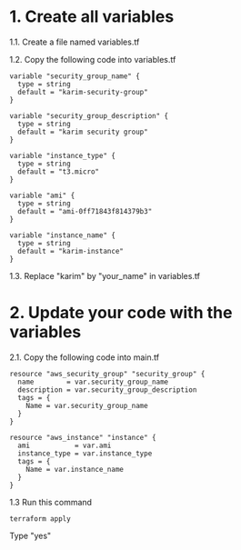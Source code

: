# 1. Create all variables

1.1. Create a file named variables.tf

1.2. Copy the following code into variables.tf
```
variable "security_group_name" {
  type = string
  default = "karim-security-group"
}

variable "security_group_description" {
  type = string
  default = "karim security group"
}

variable "instance_type" {
  type = string
  default = "t3.micro"
}

variable "ami" {
  type = string
  default = "ami-0ff71843f814379b3"
}

variable "instance_name" {
  type = string
  default = "karim-instance"
}
```

1.3. Replace "karim" by "your_name" in variables.tf 

# 2. Update your code with the variables

2.1. Copy the following code into main.tf

```
resource "aws_security_group" "security_group" {
  name        = var.security_group_name
  description = var.security_group_description
  tags = {
    Name = var.security_group_name
  }
}

resource "aws_instance" "instance" {
  ami           = var.ami
  instance_type = var.instance_type
  tags = {
    Name = var.instance_name
  }
}
```
1.3 Run this command
```
terraform apply
```
Type "yes"



